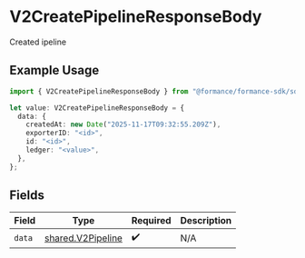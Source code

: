 # V2CreatePipelineResponseBody

Created ipeline

## Example Usage

```typescript
import { V2CreatePipelineResponseBody } from "@formance/formance-sdk/sdk/models/operations";

let value: V2CreatePipelineResponseBody = {
  data: {
    createdAt: new Date("2025-11-17T09:32:55.209Z"),
    exporterID: "<id>",
    id: "<id>",
    ledger: "<value>",
  },
};
```

## Fields

| Field                                                         | Type                                                          | Required                                                      | Description                                                   |
| ------------------------------------------------------------- | ------------------------------------------------------------- | ------------------------------------------------------------- | ------------------------------------------------------------- |
| `data`                                                        | [shared.V2Pipeline](../../../sdk/models/shared/v2pipeline.md) | :heavy_check_mark:                                            | N/A                                                           |